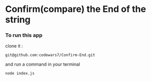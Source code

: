 # Confirm(compare) the End of the string

### To run this app
clone it :
```
git@github.com:codewars7/Confirm-End.git
```

and run a command in your terminal
```
node index.js
```
